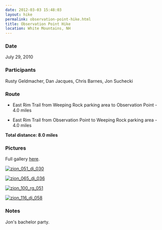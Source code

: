 ```yaml
---
date: 2012-03-03 15:48:03
layout: hike
permalink: observation-point-hike.html
title: Observation Point Hike
location: White Mountains, NH
---
```


### Date


July 29, 2010



### Participants


Rusty Geldmacher, Dan Jacques, Chris Barnes, Jon Suchecki



### Route






  * East Rim Trail from Weeping Rock parking area to Observation Point - 4.0 miles


  * East Rim Trail from Observation Point to Weeping Rock parking area - 4.0 miles


**Total distance: 8.0 miles**



### Pictures






Full gallery [here](http://www.flickr.com/photos/geldmacher/sets/72157624544349537/).





[![zion_051_dj_030](http://farm5.staticflickr.com/4080/4866541161_047ba02bcc.jpg)](http://www.flickr.com/photos/geldmacher/4866541161/)





[![zion_065_dj_036](http://farm5.staticflickr.com/4076/4866551121_5a22e01017.jpg)](http://www.flickr.com/photos/geldmacher/4866551121/)





[![zion_100_rg_051](http://farm5.staticflickr.com/4096/4867183960_fa89964e6c.jpg)](http://www.flickr.com/photos/geldmacher/4867183960/)





[![zion_116_dj_058](http://farm5.staticflickr.com/4076/4866588575_7b3d4d8a2b.jpg)](http://www.flickr.com/photos/geldmacher/4866588575/)







### Notes


Jon's bachelor party.

